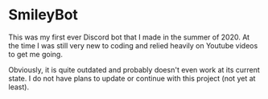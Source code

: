 # SmileyBot
This was my first ever Discord bot that I made in the summer of 2020. At the time I was still very new to coding and relied heavily on Youtube videos to get me going. 

Obviously, it is quite outdated and probably doesn't even work at its current state. I do not have plans to update or continue with this project (not yet at least).
